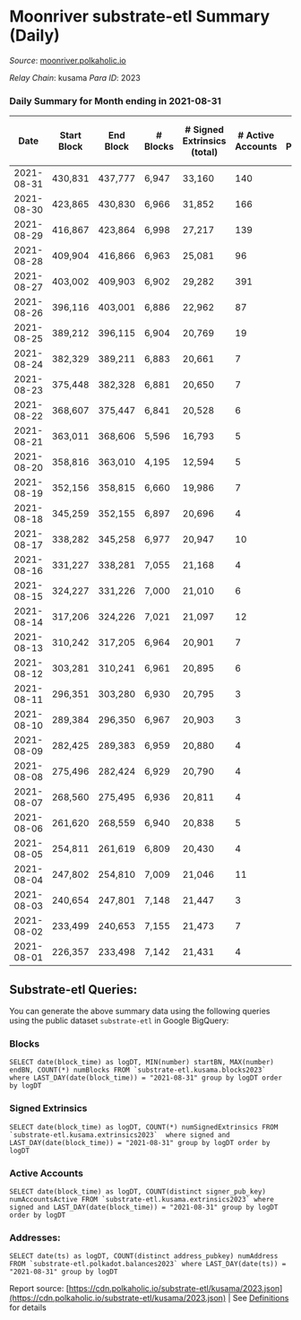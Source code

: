 # Moonriver substrate-etl Summary (Daily)

_Source_: [moonriver.polkaholic.io](https://moonriver.polkaholic.io)

*Relay Chain*: kusama
*Para ID*: 2023



### Daily Summary for Month ending in 2021-08-31


| Date | Start Block | End Block | # Blocks | # Signed Extrinsics (total) | # Active Accounts | # Passive | # New | # Addresses with Balances | # Events | # Transfers | # XCM Transfers In | # XCM Transfers Out |
| ---- | ----------- | --------- | -------- | --------------------------- | ----------------- | --------- | ----- | ------------------------- | -------- | ----------- | ------------------ | ------------------- |
| 2021-08-31 | 430,831 | 437,777 | 6,947  | 33,160 | 140 |  |  | 10,457 | 135,416 | 10,387 ($46,329,822.32) |   |   |
| 2021-08-30 | 423,865 | 430,830 | 6,966  | 31,852 | 166 |  |  |  | 97,493 | 10,353 ($53,259,978.28) |   |   |
| 2021-08-29 | 416,867 | 423,864 | 6,998  | 27,217 | 139 |  |  |  | 66,623 | 4,641 ($35,484,441.72) |   |   |
| 2021-08-28 | 409,904 | 416,866 | 6,963  | 25,081 | 96 |  |  |  | 54,024 | 3,716 ($40,572,927.12) |   |   |
| 2021-08-27 | 403,002 | 409,903 | 6,902  | 29,282 | 391 |  |  |  | 68,860 | 7,338 ($334,514,930.21) |   |   |
| 2021-08-26 | 396,116 | 403,001 | 6,886  | 22,962 | 87 |  |  |  | 57,664 | 7,275 ($337,461,771.44) |   |   |
| 2021-08-25 | 389,212 | 396,115 | 6,904  | 20,769 | 19 |  |  |  | 23,697 | 7 ($434,740.10) |   |   |
| 2021-08-24 | 382,329 | 389,211 | 6,883  | 20,661 | 7 |  |  |  | 23,473 |   |   |   |
| 2021-08-23 | 375,448 | 382,328 | 6,881  | 20,650 | 7 |  |  |  | 23,452 |   |   |   |
| 2021-08-22 | 368,607 | 375,447 | 6,841  | 20,528 | 6 |  |  |  | 23,296 |   |   |   |
| 2021-08-21 | 363,011 | 368,606 | 5,596  | 16,793 | 5 |  |  |  | 18,962 |   |   |   |
| 2021-08-20 | 358,816 | 363,010 | 4,195  | 12,594 | 5 |  |  |  | 14,282 |   |   |   |
| 2021-08-19 | 352,156 | 358,815 | 6,660  | 19,986 | 7 |  |  |  | 22,739 |   |   |   |
| 2021-08-18 | 345,259 | 352,155 | 6,897  | 20,696 | 4 |  |  |  | 23,441 |   |   |   |
| 2021-08-17 | 338,282 | 345,258 | 6,977  | 20,947 | 10 |  |  |  | 23,730 |   |   |   |
| 2021-08-16 | 331,227 | 338,281 | 7,055  | 21,168 | 4 |  |  |  | 23,960 |   |   |   |
| 2021-08-15 | 324,227 | 331,226 | 7,000  | 21,010 | 6 |  |  |  | 23,792 |   |   |   |
| 2021-08-14 | 317,206 | 324,226 | 7,021  | 21,097 | 12 |  |  |  | 23,672 | 10 ($621,057.28) |   |   |
| 2021-08-13 | 310,242 | 317,205 | 6,964  | 20,901 | 7 |  |  |  | 23,294 |   |   |   |
| 2021-08-12 | 303,281 | 310,241 | 6,961  | 20,895 | 6 |  |  |  | 23,391 |   |   |   |
| 2021-08-11 | 296,351 | 303,280 | 6,930  | 20,795 | 3 |  |  |  | 23,261 |   |   |   |
| 2021-08-10 | 289,384 | 296,350 | 6,967  | 20,903 | 3 |  |  |  | 23,370 |   |   |   |
| 2021-08-09 | 282,425 | 289,383 | 6,959  | 20,880 | 4 |  |  |  | 23,350 |   |   |   |
| 2021-08-08 | 275,496 | 282,424 | 6,929  | 20,790 | 4 |  |  |  | 23,260 |   |   |   |
| 2021-08-07 | 268,560 | 275,495 | 6,936  | 20,811 | 4 |  |  |  | 23,266 |   |   |   |
| 2021-08-06 | 261,620 | 268,559 | 6,940  | 20,838 | 5 |  |  |  | 23,141 |   |   |   |
| 2021-08-05 | 254,811 | 261,619 | 6,809  | 20,430 | 4 |  |  |  | 22,665 |   |   |   |
| 2021-08-04 | 247,802 | 254,810 | 7,009  | 21,046 | 11 |  |  |  | 23,258 |   |   |   |
| 2021-08-03 | 240,654 | 247,801 | 7,148  | 21,447 | 3 |  |  |  | 23,704 |   |   |   |
| 2021-08-02 | 233,499 | 240,653 | 7,155  | 21,473 | 7 |  |  |  | 23,719 |   |   |   |
| 2021-08-01 | 226,357 | 233,498 | 7,142  | 21,431 | 4 |  |  |  | 23,652 |   |   |   |

## Substrate-etl Queries:
You can generate the above summary data using the following queries using the public dataset `substrate-etl` in Google BigQuery:


### Blocks
```
SELECT date(block_time) as logDT, MIN(number) startBN, MAX(number) endBN, COUNT(*) numBlocks FROM `substrate-etl.kusama.blocks2023`  where LAST_DAY(date(block_time)) = "2021-08-31" group by logDT order by logDT
```


### Signed Extrinsics
```
SELECT date(block_time) as logDT, COUNT(*) numSignedExtrinsics FROM `substrate-etl.kusama.extrinsics2023`  where signed and LAST_DAY(date(block_time)) = "2021-08-31" group by logDT order by logDT
```


### Active Accounts
```
SELECT date(block_time) as logDT, COUNT(distinct signer_pub_key) numAccountsActive FROM `substrate-etl.kusama.extrinsics2023` where signed and LAST_DAY(date(block_time)) = "2021-08-31" group by logDT order by logDT
```


### Addresses:
```
SELECT date(ts) as logDT, COUNT(distinct address_pubkey) numAddress FROM `substrate-etl.polkadot.balances2023` where LAST_DAY(date(ts)) = "2021-08-31" group by logDT
```



Report source: [https://cdn.polkaholic.io/substrate-etl/kusama/2023.json](https://cdn.polkaholic.io/substrate-etl/kusama/2023.json) | See [Definitions](/DEFINITIONS.md) for details

